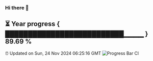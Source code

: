 ### Hi there 👋
⏳ Year progress { ██████████████████████████▁▁▁▁ } 89.69 %
---
⏰ Updated on Sun, 24 Nov 2024 06:25:16 GMT
![Progress Bar CI](https://github.com/liununu/liununu/workflows/Progress%20Bar%20CI/badge.svg)

